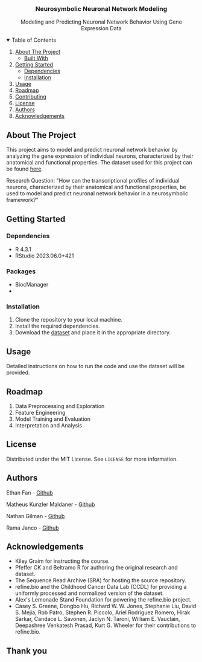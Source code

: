 <!-- PROJECT LOGO -->
<br />
<p align="center">
  <h3 align="center">Neurosymbolic Neuronal Network Modeling</h3>

  <p align="center">
    Modeling and Predicting Neuronal Network Behavior Using Gene Expression Data
  </p>
</p>

<!-- TABLE OF CONTENTS -->
<details open="open">
  <summary>Table of Contents</summary>
  <ol>
    <li>
      <a href="#about-the-project">About The Project</a>
      <ul>
        <li><a href="#built-with">Built With</a></li>
      </ul>
    </li>
    <li>
      <a href="#getting-started">Getting Started</a>
      <ul>
        <li><a href="#dependencies">Dependencies</a></li>
        <li><a href="#installation">Installation</a></li>
      </ul>
    </li>
    <li><a href="#usage">Usage</a></li>
    <li><a href="#roadmap">Roadmap</a></li>
    <li><a href="#contributing">Contributing</a></li>
    <li><a href="#license">License</a></li>
    <li><a href="#authors">Authors</a></li>
    <li><a href="#acknowledgements">Acknowledgements</a></li>
  </ol>
</details>

<!-- ABOUT THE PROJECT -->
## About The Project

This project aims to model and predict neuronal network behavior by analyzing the gene expression of individual neurons, characterized by their anatomical and functional properties. The dataset used for this project can be found [here](https://www.refine.bio/experiments/SRP094496/correlating-anatomy-and-function-with-gene-expression-in-individual-neurons-by-combining-in-vivo-labeling-patch-clamp-and-single-cell-rna-seq).

Research Question: "How can the transcriptional profiles of individual neurons, characterized by their anatomical and functional properties, be used to model and predict neuronal network behavior in a neurosymbolic framework?"

<!-- GETTING STARTED -->
## Getting Started

### Dependencies

* R 4.3.1
* RStudio 2023.06.0+421

### Packages

* BiocManager
* <Others>

### Installation

1. Clone the repository to your local machine.
2. Install the required dependencies.
3. Download the [dataset](https://www.refine.bio/experiments/SRP094496/correlating-anatomy-and-function-with-gene-expression-in-individual-neurons-by-combining-in-vivo-labeling-patch-clamp-and-single-cell-rna-seq) and place it in the appropriate directory.

<!-- USAGE EXAMPLES -->
## Usage

Detailed instructions on how to run the code and use the dataset will be provided.

<!-- ROADMAP -->
## Roadmap

1. Data Preprocessing and Exploration
2. Feature Engineering
3. Model Training and Evaluation
4. Interpretation and Analysis

<!-- LICENSE -->
## License

Distributed under the MIT License. See `LICENSE` for more information.

<!-- Authors -->
## Authors

Ethan Fan - [Github](https://github.com/Ethan12103)

Matheus Kunzler Maldaner - [Github](https://github.com/matheusmaldaner)

Nathan Gilman - [Github](https://github.com/npgilman)

Rama Janco - [Github](https://github.com/ramawama)

<!-- ACKNOWLEDGEMENTS -->
## Acknowledgements

* Kiley Graim for instructing the course.
* Pfeffer CK and Beltramo R for authoring the original research and dataset.
* The Sequence Read Archive (SRA) for hosting the source repository.
* refine.bio and the Childhood Cancer Data Lab (CCDL) for providing a uniformly processed and normalized version of the dataset.
* Alex's Lemonade Stand Foundation for powering the refine.bio project.
* Casey S. Greene, Dongbo Hu, Richard W. W. Jones, Stephanie Liu, David S. Mejia, Rob Patro, Stephen R. Piccolo, Ariel Rodriguez Romero, Hirak Sarkar, Candace L. Savonen, Jaclyn N. Taroni, William E. Vauclain, Deepashree Venkatesh Prasad, Kurt G. Wheeler for their contributions to refine.bio.


## Thank you


